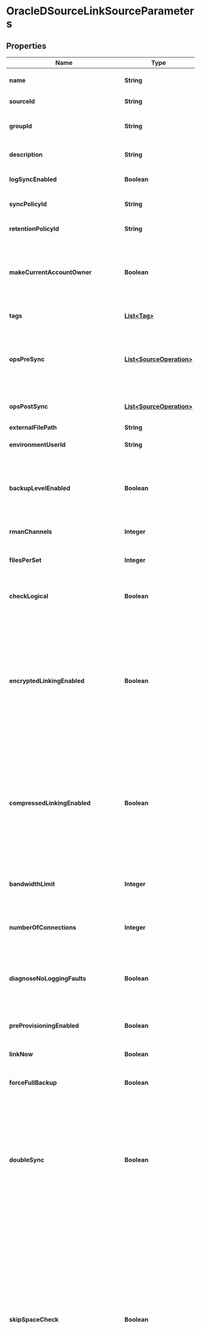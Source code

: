 

# OracleDSourceLinkSourceParameters


## Properties

| Name | Type | Description | Notes |
|------------ | ------------- | ------------- | -------------|
|**name** | **String** | Name of the dSource to be created. |  [optional] |
|**sourceId** | **String** | Id of the source to link. |  |
|**groupId** | **String** | Id of the dataset group where this dSource should belong to. |  [optional] |
|**description** | **String** | The notes/description for the dSource. |  [optional] |
|**logSyncEnabled** | **Boolean** | True if LogSync should run for this database. |  [optional] |
|**syncPolicyId** | **String** | The ID of the SnapSync policy for the dSource. |  [optional] |
|**retentionPolicyId** | **String** | The ID of the Retention policy for the dSource. |  [optional] |
|**makeCurrentAccountOwner** | **Boolean** | Whether the account creating this reporting schedule must be configured as owner of the reporting schedule. |  [optional] |
|**tags** | [**List&lt;Tag&gt;**](Tag.md) | The tags to be created for dSource. |  [optional] |
|**opsPreSync** | [**List&lt;SourceOperation&gt;**](SourceOperation.md) | Operations to perform before syncing the created dSource. These operations can quiesce any data prior to syncing. |  [optional] |
|**opsPostSync** | [**List&lt;SourceOperation&gt;**](SourceOperation.md) | Operations to perform after syncing a created dSource. |  [optional] |
|**externalFilePath** | **String** | External file path. |  [optional] |
|**environmentUserId** | **String** | Id of the environment user to use for linking. |  [optional] |
|**backupLevelEnabled** | **Boolean** | Boolean value indicates whether LEVEL-based incremental backups can be used on the source database. |  [optional] |
|**rmanChannels** | **Integer** | Number of parallel channels to use. |  [optional] |
|**filesPerSet** | **Integer** | Number of data files to include in each RMAN backup set. |  [optional] |
|**checkLogical** | **Boolean** | True if extended block checking should be used for this linked database. |  [optional] |
|**encryptedLinkingEnabled** | **Boolean** | True if SnapSync data from the source should be retrieved through an encrypted connection. Enabling this feature can decrease the performance of SnapSync from the source but has no impact on the performance of VDBs created from the retrieved data. |  [optional] |
|**compressedLinkingEnabled** | **Boolean** | True if SnapSync data from the source should be compressed over the network. Enabling this feature will reduce network bandwidth consumption and may significantly improve throughput, especially over slow network. |  [optional] |
|**bandwidthLimit** | **Integer** | Bandwidth limit (MB/s) for SnapSync and LogSync network traffic. A value of 0 means no limit. |  [optional] |
|**numberOfConnections** | **Integer** | Total number of transport connections to use during SnapSync. |  [optional] |
|**diagnoseNoLoggingFaults** | **Boolean** | If true, NOLOGGING operations on this container are treated as faults and cannot be resolved manually. |  [optional] |
|**preProvisioningEnabled** | **Boolean** | If true, pre-provisioning will be performed after every sync. |  [optional] |
|**linkNow** | **Boolean** | True if initial load should be done immediately. |  [optional] |
|**forceFullBackup** | **Boolean** | Whether or not to take another full backup of the source database. |  [optional] |
|**doubleSync** | **Boolean** | True if two SnapSyncs should be performed in immediate succession to reduce the number of logs required to provision the snapshot. This may significantly reduce the time necessary to provision from a snapshot. |  [optional] |
|**skipSpaceCheck** | **Boolean** | Skip check that tests if there is enough space available to store the database in the Delphix Engine. The Delphix Engine estimates how much space a database will occupy after compression and prevents SnapSync if insufficient space is available. This safeguard can be overridden using this option. This may be useful when linking highly compressible databases. |  [optional] |
|**doNotResume** | **Boolean** | Indicates whether a fresh SnapSync must be started regardless if it was possible to resume the current SnapSync. If true, we will not resume but instead ignore previous progress and backup all datafiles even if already completed from previous failed SnapSync. This does not force a full backup, if an incremental was in progress this will start a new incremental snapshot. |  [optional] |
|**filesForFullBackup** | **List&lt;Integer&gt;** | List of datafiles to take a full backup of. This would be useful in situations where certain datafiles could not be backed up during previous SnapSync due to corruption or because they went offline. |  [optional] |
|**logSyncMode** | [**LogSyncModeEnum**](#LogSyncModeEnum) | LogSync operation mode for this database. |  [optional] |
|**logSyncInterval** | **Integer** | Interval between LogSync requests, in seconds. |  [optional] |
|**nonSysUsername** | **String** | Non-SYS database user to access this database. Only required for username-password auth (Single tenant only). |  [optional] |
|**nonSysPassword** | **String** | Password for non sys user authentication (Single tenant only). |  [optional] |
|**nonSysVaultUsername** | **String** | Delphix display name for the non sys vault user(Single tenant only). |  [optional] |
|**nonSysVault** | **String** | The name or reference of the vault from which to read the database credentials (Single tenant only). |  [optional] |
|**nonSysHashicorpVaultEngine** | **String** | Vault engine name where the credential is stored (Single tenant only). |  [optional] |
|**nonSysHashicorpVaultSecretPath** | **String** | Path in the vault engine where the credential is stored (Single tenant only). |  [optional] |
|**nonSysHashicorpVaultUsernameKey** | **String** | Hashicorp vault key for the username in the key-value store (Single tenant only). |  [optional] |
|**nonSysHashicorpVaultSecretKey** | **String** | Hashicorp vault key for the password in the key-value store (Single tenant only). |  [optional] |
|**nonSysAzureVaultName** | **String** | Azure key vault name (Single tenant only). |  [optional] |
|**nonSysAzureVaultUsernameKey** | **String** | Azure vault key for the username in the key-value store (Single tenant only). |  [optional] |
|**nonSysAzureVaultSecretKey** | **String** | Azure vault key for the password in the key-value store (Single tenant only). |  [optional] |
|**nonSysCyberarkVaultQueryString** | **String** | Query to find a credential in the CyberArk vault (Single tenant only). |  [optional] |
|**fallbackUsername** | **String** | The database fallback username. Optional if bequeath connections are enabled (to be used in case of bequeath connection failures). Only required for username-password auth. |  [optional] |
|**fallbackPassword** | **String** | Password for fallback username. |  [optional] |
|**fallbackVaultUsername** | **String** | Delphix display name for the fallback vault user. |  [optional] |
|**fallbackVault** | **String** | The name or reference of the vault from which to read the database credentials. |  [optional] |
|**fallbackHashicorpVaultEngine** | **String** | Vault engine name where the credential is stored. |  [optional] |
|**fallbackHashicorpVaultSecretPath** | **String** | Path in the vault engine where the credential is stored. |  [optional] |
|**fallbackHashicorpVaultUsernameKey** | **String** | Hashicorp vault key for the username in the key-value store. |  [optional] |
|**fallbackHashicorpVaultSecretKey** | **String** | Hashicorp vault key for the password in the key-value store. |  [optional] |
|**fallbackAzureVaultName** | **String** | Azure key vault name. |  [optional] |
|**fallbackAzureVaultUsernameKey** | **String** | Azure vault key for the username in the key-value store. |  [optional] |
|**fallbackAzureVaultSecretKey** | **String** | Azure vault key for the password in the key-value store. |  [optional] |
|**fallbackCyberarkVaultQueryString** | **String** | Query to find a credential in the CyberArk vault. |  [optional] |
|**opsPreLogSync** | [**List&lt;SourceOperation&gt;**](SourceOperation.md) | Operations to perform after syncing a created dSource and before running the LogSync. |  [optional] |



## Enum: LogSyncModeEnum

| Name | Value |
|---- | -----|
| ARCHIVE_ONLY_MODE | &quot;ARCHIVE_ONLY_MODE&quot; |
| ARCHIVE_REDO_MODE | &quot;ARCHIVE_REDO_MODE&quot; |
| UNDEFINED | &quot;UNDEFINED&quot; |




